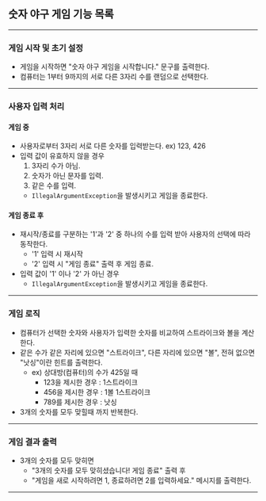 ## 숫자 야구 게임 기능 목록
---
### 게임 시작 및 초기 설정

- 게임을 시작하면 "숫자 야구 게임을 시작합니다." 문구를 출력한다.
- 컴퓨터는 1부터 9까지의 서로 다른 3자리 수를 랜덤으로 선택한다.
---
### 사용자 입력 처리
#### 게임 중
  - 사용자로부터 3자리 서로 다른 숫자를 입력받는다. ex) 123, 426
  - 입력 값이 유효하지 않을 경우
    1. 3자리 수가 아님.
    2. 숫자가 아닌 문자를 입력.
    3. 같은 수를 입력.
    - `IllegalArgumentException`을 발생시키고 게임을 종료한다.
#### 게임 종료 후
  - 재시작/종료를 구분하는 '1'과 '2' 중 하나의 수를 입력 받아 사용자의 선택에 따라 동작한다.
    - '1' 입력 시 재시작
    - '2' 입력 시 "게임 종료" 출력 후 게임 종료.
  - 입력 값이 '1' 이나 '2' 가 아닌 경우 
    - `IllegalArgumentException`을 발생시키고 게임을 종료한다.
---
### 게임 로직
- 컴퓨터가 선택한 숫자와 사용자가 입력한 숫자를 비교하여 스트라이크와 볼을 계산한다.
- 같은 수가 같은 자리에 있으면 "스트라이크", 다른 자리에 있으면 "볼", 전혀 없으면 "낫싱"이란 힌트를 출력한다.
  - ex) 상대방(컴퓨터)의 수가 425일 때
    - 123을 제시한 경우 : 1스트라이크
    - 456을 제시한 경우 : 1볼 1스트라이크
    - 789를 제시한 경우 : 낫싱
- 3개의 숫자를 모두 맞힐때 까지 반복한다.
---
### 게임 결과 출력
- 3개의 숫자를 모두 맞히면
  - "3개의 숫자를 모두 맞히셨습니다! 게임 종료" 출력 후 
  - "게임을 새로 시작하려면 1, 종료하려면 2를 입력하세요." 메시지를 출력한다.

---

